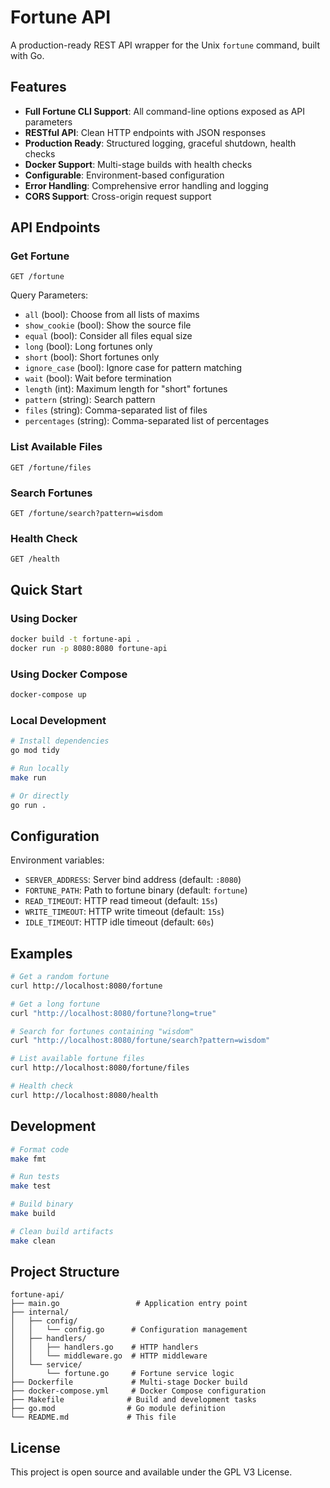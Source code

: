 # Fortune API

A production-ready REST API wrapper for the Unix `fortune` command, built with Go.

## Features

- **Full Fortune CLI Support**: All command-line options exposed as API parameters
- **RESTful API**: Clean HTTP endpoints with JSON responses
- **Production Ready**: Structured logging, graceful shutdown, health checks
- **Docker Support**: Multi-stage builds with health checks
- **Configurable**: Environment-based configuration
- **Error Handling**: Comprehensive error handling and logging
- **CORS Support**: Cross-origin request support

## API Endpoints

### Get Fortune

```
GET /fortune
```

Query Parameters:

- `all` (bool): Choose from all lists of maxims
- `show_cookie` (bool): Show the source file
- `equal` (bool): Consider all files equal size
- `long` (bool): Long fortunes only
- `short` (bool): Short fortunes only
- `ignore_case` (bool): Ignore case for pattern matching
- `wait` (bool): Wait before termination
- `length` (int): Maximum length for "short" fortunes
- `pattern` (string): Search pattern
- `files` (string): Comma-separated list of files
- `percentages` (string): Comma-separated list of percentages

### List Available Files

```
GET /fortune/files
```

### Search Fortunes

```
GET /fortune/search?pattern=wisdom
```

### Health Check

```
GET /health
```

## Quick Start

### Using Docker

```bash
docker build -t fortune-api .
docker run -p 8080:8080 fortune-api
```

### Using Docker Compose

```bash
docker-compose up
```

### Local Development

```bash
# Install dependencies
go mod tidy

# Run locally
make run

# Or directly
go run .
```

## Configuration

Environment variables:

- `SERVER_ADDRESS`: Server bind address (default: `:8080`)
- `FORTUNE_PATH`: Path to fortune binary (default: `fortune`)
- `READ_TIMEOUT`: HTTP read timeout (default: `15s`)
- `WRITE_TIMEOUT`: HTTP write timeout (default: `15s`)
- `IDLE_TIMEOUT`: HTTP idle timeout (default: `60s`)

## Examples

```bash
# Get a random fortune
curl http://localhost:8080/fortune

# Get a long fortune
curl "http://localhost:8080/fortune?long=true"

# Search for fortunes containing "wisdom"
curl "http://localhost:8080/fortune/search?pattern=wisdom"

# List available fortune files
curl http://localhost:8080/fortune/files

# Health check
curl http://localhost:8080/health
```

## Development

```bash
# Format code
make fmt

# Run tests
make test

# Build binary
make build

# Clean build artifacts
make clean
```

## Project Structure

```
fortune-api/
├── main.go                 # Application entry point
├── internal/
│   ├── config/
│   │   └── config.go      # Configuration management
│   ├── handlers/
│   │   ├── handlers.go    # HTTP handlers
│   │   └── middleware.go  # HTTP middleware
│   └── service/
│       └── fortune.go     # Fortune service logic
├── Dockerfile             # Multi-stage Docker build
├── docker-compose.yml     # Docker Compose configuration
├── Makefile              # Build and development tasks
├── go.mod                # Go module definition
└── README.md             # This file
```

## License

This project is open source and available under the GPL V3 License.
